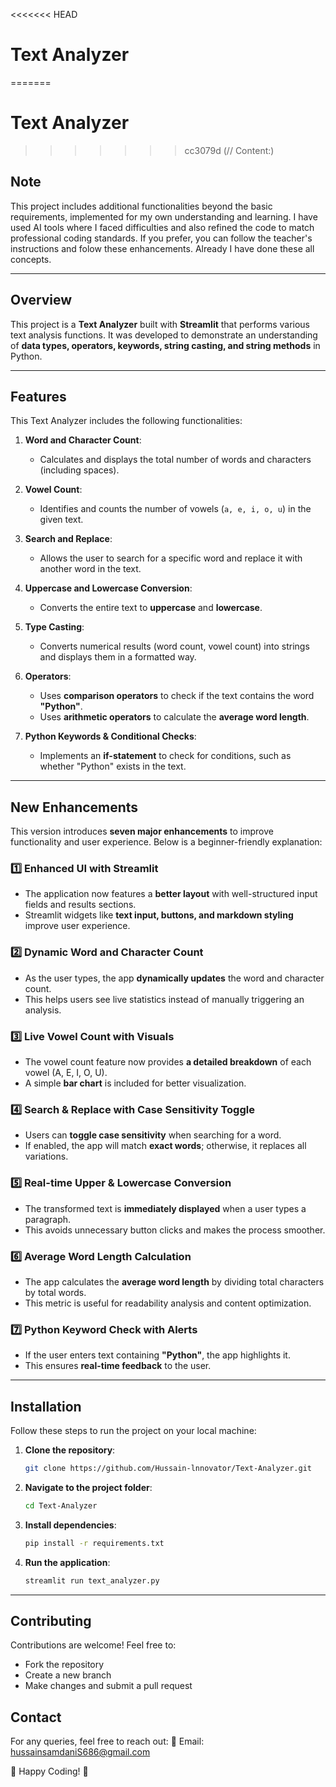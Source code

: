 <<<<<<< HEAD
# Text Analyzer
=======
# Text Analyzer 
>>>>>>> cc3079d (// Content:)

## Note
This project includes additional functionalities beyond the basic requirements, implemented for my own understanding and learning. I have used AI tools where I faced difficulties and also refined the code to match professional coding standards. If you prefer, you can follow the teacher's instructions and folow these enhancements. Already I have done these all concepts. 

---

## Overview
This project is a **Text Analyzer** built with **Streamlit** that performs various text analysis functions. It was developed to demonstrate an understanding of **data types, operators, keywords, string casting, and string methods** in Python. 

---

## Features
This Text Analyzer includes the following functionalities:

1. **Word and Character Count**: 
   - Calculates and displays the total number of words and characters (including spaces).

2. **Vowel Count**: 
   - Identifies and counts the number of vowels (`a, e, i, o, u`) in the given text.

3. **Search and Replace**:
   - Allows the user to search for a specific word and replace it with another word in the text.

4. **Uppercase and Lowercase Conversion**:
   - Converts the entire text to **uppercase** and **lowercase**.

5. **Type Casting**:
   - Converts numerical results (word count, vowel count) into strings and displays them in a formatted way.

6. **Operators**:
   - Uses **comparison operators** to check if the text contains the word **"Python"**.
   - Uses **arithmetic operators** to calculate the **average word length**.

7. **Python Keywords & Conditional Checks**:
   - Implements an **if-statement** to check for conditions, such as whether "Python" exists in the text.

---

## **New Enhancements**
This version introduces **seven major enhancements** to improve functionality and user experience. Below is a beginner-friendly explanation:

### 1️⃣ **Enhanced UI with Streamlit**
   - The application now features a **better layout** with well-structured input fields and results sections.
   - Streamlit widgets like **text input, buttons, and markdown styling** improve user experience.

### 2️⃣ **Dynamic Word and Character Count**
   - As the user types, the app **dynamically updates** the word and character count.
   - This helps users see live statistics instead of manually triggering an analysis.

### 3️⃣ **Live Vowel Count with Visuals**
   - The vowel count feature now provides **a detailed breakdown** of each vowel (A, E, I, O, U).
   - A simple **bar chart** is included for better visualization.

### 4️⃣ **Search & Replace with Case Sensitivity Toggle**
   - Users can **toggle case sensitivity** when searching for a word.
   - If enabled, the app will match **exact words**; otherwise, it replaces all variations.

### 5️⃣ **Real-time Upper & Lowercase Conversion**
   - The transformed text is **immediately displayed** when a user types a paragraph.
   - This avoids unnecessary button clicks and makes the process smoother.

### 6️⃣ **Average Word Length Calculation**
   - The app calculates the **average word length** by dividing total characters by total words.
   - This metric is useful for readability analysis and content optimization.

### 7️⃣ **Python Keyword Check with Alerts**
   - If the user enters text containing **"Python"**, the app highlights it.
   - This ensures **real-time feedback** to the user.

---

## Installation

Follow these steps to run the project on your local machine:

1. **Clone the repository**:
   ```bash
   git clone https://github.com/Hussain-lnnovator/Text-Analyzer.git
   ```
2. **Navigate to the project folder**:
   ```bash
   cd Text-Analyzer
   ```
3. **Install dependencies**:
   ```bash
   pip install -r requirements.txt
   ```
4. **Run the application**:
   ```bash
   streamlit run text_analyzer.py
   ```

---

## Contributing
Contributions are welcome! Feel free to:
- Fork the repository
- Create a new branch
- Make changes and submit a pull request

## Contact
For any queries, feel free to reach out:
📧 Email: [hussainsamdaniS686@gmail.com](mailto:hussainsamdaniS686@gmail.com)

🚀 Happy Coding! 🎯
